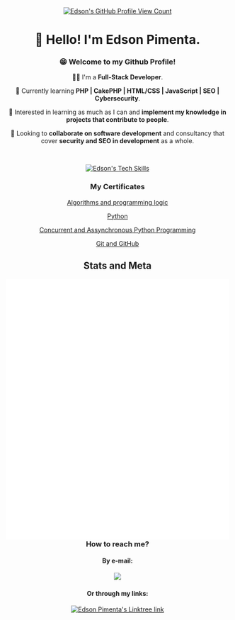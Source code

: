 <div align="center">
  <a href = "https://github.com/eddyyxxyy"><img src = "https://komarev.com/ghpvc/?username=eddyyxxyy&color=blueviolet&style=social" alt="Edson's GitHub Profile View Count"></a>

  <h1>👋 <strong>Hello! I'm Edson Pimenta</strong>.</h1>

  <h3>😁 Welcome to my Github Profile!</h3>
  <p>🧑‍💻 I'm a <strong>Full-Stack Developer</strong>.</p>
  <p>🌱 Currently learning <strong>PHP | CakePHP | HTML/CSS | JavaScript | SEO | Cybersecurity</strong>.</p>
  <p>👀 Interested in learning as much as I can and <strong>implement my knowledge in projects that contribute to people</strong>.</p>
  <p>💞️ Looking to <strong>collaborate on software development</strong> and consultancy that cover <strong>security and SEO in development</strong> as a whole.</p>
  <br>
  <p>
    <a href="https://skillicons.dev">
      <img src="https://skillicons.dev/icons?i=py,php,linux,mysql,postgres,redis,mongodb,js,css,html,git&theme=dark" alt="Edson's Tech Skills" />
    </a>
  </p>
</div>

<div align="center">
  <h3>My Certificates</h3>
  <p><a href="https://www.udemy.com/certificate/UC-2857d9dc-315f-4bbd-bd6c-16033f6b4dab/" target="_blank">Algorithms and programming logic</a></p>
  <p><a href="https://www.udemy.com/certificate/UC-614dd5b6-abd2-4321-b81b-23ea26669132/" target="_blank">Python</a></p>
  <p><a href="https://www.udemy.com/certificate/UC-4c364582-4d4a-454f-8bba-629a4eeaf600/" target="_blank">Concurrent and Assynchronous Python Programming</a></p>
  <p><a href="https://www.udemy.com/certificate/UC-e8443625-fee2-4568-8006-3bec6f47e61d/" target="_blank">Git and GitHub</a></p>
</div>

<div align="middle">
    <h2>Stats and Meta</h2>
    <p>
        <img align="left" src="https://raw.githubusercontent.com/eddyyxxyy/eddyyxxyy-readme-stats/master/generated/overview.svg#gh-light-mode-only" alt="Estátisticas Gerais">
        <img align="right" src="https://raw.githubusercontent.com/eddyyxxyy/eddyyxxyy-readme-stats/master/generated/languages.svg#gh-light-mode-only" alt="Techs utilizadas nos projetos">
    </p>
</div>

<div align="middle">
  <h3>How to reach me?</h3>

  <h4>By e-mail:</h4>
  <a href="mailto:edson.tibo@gmail.com?"><img src="https://img.shields.io/badge/gmail-%23DD0031.svg?&style=for-the-badge&logo=gmail&logoColor=white"/></a>

  <h4>Or through my links:</h4>
  <a href = "https://linktr.ee/eddyxide"><img src = "https://img.shields.io/badge/linktree-39E09B?style=for-the-badge&logo=linktree&logoColor=white" alt="Edson Pimenta's Linktree link"></a>
</div>
